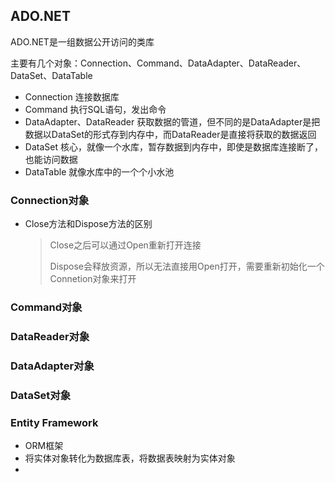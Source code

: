 ## ADO.NET

ADO.NET是一组数据公开访问的类库

主要有几个对象：Connection、Command、DataAdapter、DataReader、DataSet、DataTable

- Connection 连接数据库
- Command 执行SQL语句，发出命令
- DataAdapter、DataReader 获取数据的管道，但不同的是DataAdapter是把数据以DataSet的形式存到内存中，而DataReader是直接将获取的数据返回
- DataSet 核心，就像一个水库，暂存数据到内存中，即使是数据库连接断了，也能访问数据
- DataTable 就像水库中的一个个小水池

### Connection对象

- Close方法和Dispose方法的区别

  > Close之后可以通过Open重新打开连接
  >
  > Dispose会释放资源，所以无法直接用Open打开，需要重新初始化一个Connetion对象来打开

### Command对象

### DataReader对象

### DataAdapter对象

### DataSet对象

### Entity Framework

- ORM框架
- 将实体对象转化为数据库表，将数据表映射为实体对象
- 





































































































































































































